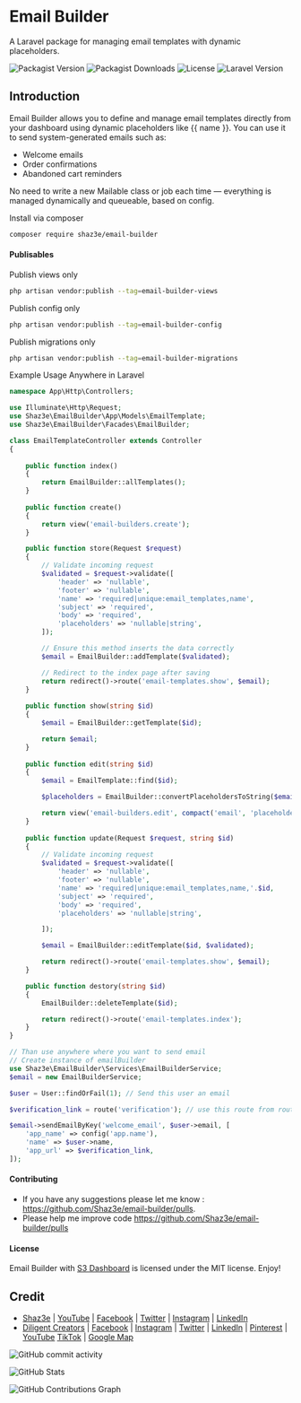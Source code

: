 # Email Builder

A Laravel package for managing email templates with dynamic placeholders.

![Packagist Version](https://img.shields.io/packagist/v/shaz3e/email-builder)
![Packagist Downloads](https://img.shields.io/packagist/dt/shaz3e/email-builder)
![License](https://img.shields.io/packagist/l/shaz3e/email-builder)
![Laravel Version](https://img.shields.io/badge/laravel-12.x-blue)

## Introduction

Email Builder allows you to define and manage email templates directly from your dashboard using dynamic placeholders like {{ name }}. You can use it to send system-generated emails such as:
 - Welcome emails
 - Order confirmations
 - Abandoned cart reminders

No need to write a new Mailable class or job each time — everything is managed dynamically and queueable, based on config.

Install via composer

```bash
composer require shaz3e/email-builder
```

#### Publisables

Publish views only
```bash
php artisan vendor:publish --tag=email-builder-views
```

Publish config only

```bash
php artisan vendor:publish --tag=email-builder-config
```

Publish migrations only

```bash
php artisan vendor:publish --tag=email-builder-migrations
```

Example Usage Anywhere in Laravel
```php
namespace App\Http\Controllers;

use Illuminate\Http\Request;
use Shaz3e\EmailBuilder\App\Models\EmailTemplate;
use Shaz3e\EmailBuilder\Facades\EmailBuilder;

class EmailTemplateController extends Controller
{
    
    public function index()
    {
        return EmailBuilder::allTemplates();
    }
    
    public function create()
    {
        return view('email-builders.create');
    }

    public function store(Request $request)
    {
        // Validate incoming request
        $validated = $request->validate([
            'header' => 'nullable',
            'footer' => 'nullable',
            'name' => 'required|unique:email_templates,name',
            'subject' => 'required',
            'body' => 'required',
            'placeholders' => 'nullable|string',
        ]);

        // Ensure this method inserts the data correctly
        $email = EmailBuilder::addTemplate($validated);

        // Redirect to the index page after saving
        return redirect()->route('email-templates.show', $email);
    }
    
    public function show(string $id)
    {
        $email = EmailBuilder::getTemplate($id);

        return $email;
    }
    
    public function edit(string $id)
    {
        $email = EmailTemplate::find($id);

        $placeholders = EmailBuilder::convertPlaceholdersToString($email->placeholders);

        return view('email-builders.edit', compact('email', 'placeholders'));
    }
    
    public function update(Request $request, string $id)
    {
        // Validate incoming request
        $validated = $request->validate([
            'header' => 'nullable',
            'footer' => 'nullable',
            'name' => 'required|unique:email_templates,name,'.$id,
            'subject' => 'required',
            'body' => 'required',
            'placeholders' => 'nullable|string',

        ]);

        $email = EmailBuilder::editTemplate($id, $validated);

        return redirect()->route('email-templates.show', $email);
    }

    public function destory(string $id)
    {
        EmailBuilder::deleteTemplate($id);

        return redirect()->route('email-templates.index');
    }
}
```

```php
// Than use anywhere where you want to send email
// Create instance of emailBuilder
use Shaz3e\EmailBuilder\Services\EmailBuilderService;
$email = new EmailBuilderService;

$user = User::findOrFail(1); // Send this user an email

$verification_link = route('verification'); // use this route from routes

$email->sendEmailByKey('welcome_email', $user->email, [
    'app_name' => config('app.name'),
    'name' => $user->name,
    'app_url' => $verification_link,
]);
```


#### Contributing

* If you have any suggestions please let me know : https://github.com/Shaz3e/email-builder/pulls.
* Please help me improve code https://github.com/Shaz3e/email-builder/pulls

#### License
Email Builder with [S3 Dashboard](https://github.com/Shaz3e/S3-Dashboard) is licensed under the MIT license. Enjoy!

## Credit
* [Shaz3e](https://www.shaz3e.com) | [YouTube](https://www.youtube.com/@shaz3e) | [Facebook](https://www.facebook.com/shaz3e) | [Twitter](https://twitter.com/shaz3e) | [Instagram](https://www.instagram.com/shaz3e) | [LinkedIn](https://www.linkedin.com/in/shaz3e/)
* [Diligent Creators](https://www.diligentcreators.com) | [Facebook](https://www.facebook.com/diligentcreators) | [Instagram](https://www.instagram.com/diligentcreators/) | [Twitter](https://twitter.com/diligentcreator) | [LinkedIn](https://www.linkedin.com/company/diligentcreators/) | [Pinterest](https://www.pinterest.com/DiligentCreators/) | [YouTube](https://www.youtube.com/@diligentcreator) [TikTok](https://www.tiktok.com/@diligentcreators) | [Google Map](https://g.page/diligentcreators)

![GitHub commit activity](https://img.shields.io/github/commit-activity/m/shaz3e/email-builder)

![GitHub Stats](https://github-readme-stats.vercel.app/api?username=shaz3e&show_icons=true&count_private=true&theme=default)

![GitHub Contributions Graph](https://github-profile-summary-cards.vercel.app/api/cards/profile-details?username=shaz3e&theme=default)
